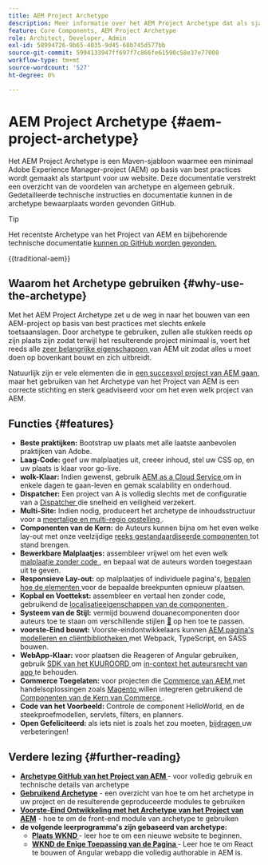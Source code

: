```yaml
---
title: AEM Project Archetype
description: Meer informatie over het AEM Project Archetype dat als sjabloon dient voor AEM-toepassingen.
feature: Core Components, AEM Project Archetype
role: Architect, Developer, Admin
exl-id: 58994726-9b65-4035-9d45-60b745d577bb
source-git-commit: 5994133947ff697f7c866fe61598c58e37e77008
workflow-type: tm+mt
source-wordcount: '527'
ht-degree: 0%

---
```



# AEM Project Archetype {#aem-project-archetype}

Het AEM Project Archetype is een Maven-sjabloon waarmee een minimaal Adobe Experience Manager-project (AEM) op basis van best practices wordt gemaakt als startpunt voor uw website. Deze documentatie verstrekt een overzicht van de voordelen van archetype en algemeen gebruik. Gedetailleerde technische instructies en documentatie kunnen in de archetype bewaarplaats worden gevonden GitHub.

>[!TIP]
>
>Het recentste Archetype van het Project van AEM en bijbehorende technische documentatie [ kunnen op GitHub worden gevonden.](https://github.com/adobe/aem-project-archetype)

{{traditional-aem}}

## Waarom het Archetype gebruiken {#why-use-the-archetype}

Met het AEM Project Archetype zet u de weg in naar het bouwen van een AEM-project op basis van best practices met slechts enkele toetsaanslagen. Door archetype te gebruiken, zullen alle stukken reeds op zijn plaats zijn zodat terwijl het resulterende project minimaal is, voert het reeds alle [ zeer belangrijke eigenschappen ](/help/developing/archetype/using.md#what-you-get) van AEM uit zodat alles u moet doen op bovenkant bouwt en zich uitbreidt.

Natuurlijk zijn er vele elementen die in [ een succesvol project van AEM gaan, ](/help/developing/success.md) maar het gebruiken van het Archetype van het Project van AEM is een correcte stichting en sterk geadviseerd voor om het even welk project van AEM.

## Functies {#features}

* **Beste praktijken:** Bootstrap uw plaats met alle laatste aanbevolen praktijken van Adobe.
* **Laag-Code:** geef uw malplaatjes uit, creeer inhoud, stel uw CSS op, en uw plaats is klaar voor go-live.
* **wolk-Klaar:** Indien gewenst, gebruik [ AEM as a Cloud Service ](https://experienceleague.adobe.com/docs/experience-manager-cloud-service/landing/home.html) om in enkele dagen te gaan-leven en gemak scalability en onderhoud.
* **Dispatcher:** Een project van A is volledig slechts met de configuratie van a [ Dispatcher ](https://experienceleague.adobe.com/docs/experience-manager-dispatcher/using/dispatcher.html) die snelheid en veiligheid verzekert.
* **Multi-Site:** Indien nodig, produceert het archetype de inhoudsstructuur voor a [ meertalige en multi-regio opstelling ](https://experienceleague.adobe.com/docs/experience-manager-cloud-service/sites/administering/reusing-content/msm/overview.html).
* **Componenten van de Kern:** de Auteurs kunnen bijna om het even welke lay-out met onze veelzijdige [ reeks gestandaardiseerde componenten ](/help/introduction.md) tot stand brengen.
* **Bewerkbare Malplaatjes:** assembleer vrijwel om het even welk [ malplaatje zonder code ](https://experienceleague.adobe.com/docs/experience-manager-learn/sites/page-authoring/template-editor-feature-video-use.html), en bepaal wat de auteurs worden toegestaan uit te geven.
* **Responsieve Lay-out:** op malplaatjes of individuele pagina&#39;s, [ bepalen hoe de elementen ](https://experienceleague.adobe.com/docs/experience-manager-core-components/using/get-started/localization.html) voor de bepaalde breekpunten opnieuw plaatsen.
* **Kopbal en Voettekst:** assembleer en vertaal hen zonder code, gebruikend de [ localisatieeigenschappen van de componenten ](https://experienceleague.adobe.com/docs/experience-manager-core-components/using/get-started/localization.html).
* **Systeem van de Stijl:** vermijd bouwend douanecomponenten door auteurs toe te staan om verschillende stijlen [&#128279;](https://experienceleague.adobe.com/docs/experience-manager-learn/getting-started-wknd-tutorial-develop/project-archetype/style-system.html) op hen toe te passen.
* **voorste-Eind bouwt:** Voorste-eindontwikkelaars kunnen [ AEM pagina&#39;s modelleren en cliëntbibliotheken ](front-end.md) met Webpack, TypeScript, en SASS bouwen.
* **WebApp-Klaar:** voor plaatsen die Reageren of Angular gebruiken, gebruik [ SDK van het KUUROORD ](https://experienceleague.adobe.com/docs/experience-manager-cloud-service/content/implementing/developing/hybrid/developing.html) om [ in-context het auteursrecht van app ](https://experienceleague.adobe.com/docs/experience-manager-learn/sites/spa-editor/spa-editor-framework-feature-video-use.html) te behouden.
* **Commerce Toegelaten:** voor projecten die [ Commerce van AEM ](https://experienceleague.adobe.com/docs/experience-manager-cloud-service/content-and-commerce/home.html) met handelsoplossingen zoals [ Magento ](https://magento.com/) willen integreren gebruikend de [ Componenten van de Kern van Commerce ](https://github.com/adobe/aem-core-cif-components).
* **Code van het Voorbeeld:** Controle de component HelloWorld, en de steekproefmodellen, servlets, filters, en planners.
* **Open Gefeliciteerd:** als iets niet is zoals het zou moeten, [ bijdragen ](https://github.com/adobe/aem-core-wcm-components/blob/master/CONTRIBUTING.md) uw verbeteringen!

## Verdere lezing {#further-reading}

* **[Archetype GitHub van het Project van AEM ](https://github.com/adobe/aem-project-archetype)** - voor volledig gebruik en technische details van archetype
* **[Gebruikend Archetype](using.md)** - een overzicht van hoe te om het archetype in uw project en de resulterende geproduceerde modules te gebruiken
* **[Voorste-Eind Ontwikkeling met het Archetype van het Project van AEM](front-end.md)** - hoe te om de front-end module van archetype te gebruiken
* **de volgende leerprogramma&#39;s zijn gebaseerd van archetype:**
   * **[Plaats WKND ](https://experienceleague.adobe.com/docs/experience-manager-learn/getting-started-wknd-tutorial-develop/overview.html)** - leer hoe te om een nieuwe website te beginnen.
   * **[WKND de Enige Toepassing van de Pagina ](https://experienceleague.adobe.com/docs/experience-manager-learn/sites/spa-editor/spa-editor-framework-feature-video-use.html)** - Leer hoe te om React te bouwen of Angular webapp die volledig authorable in AEM is.
